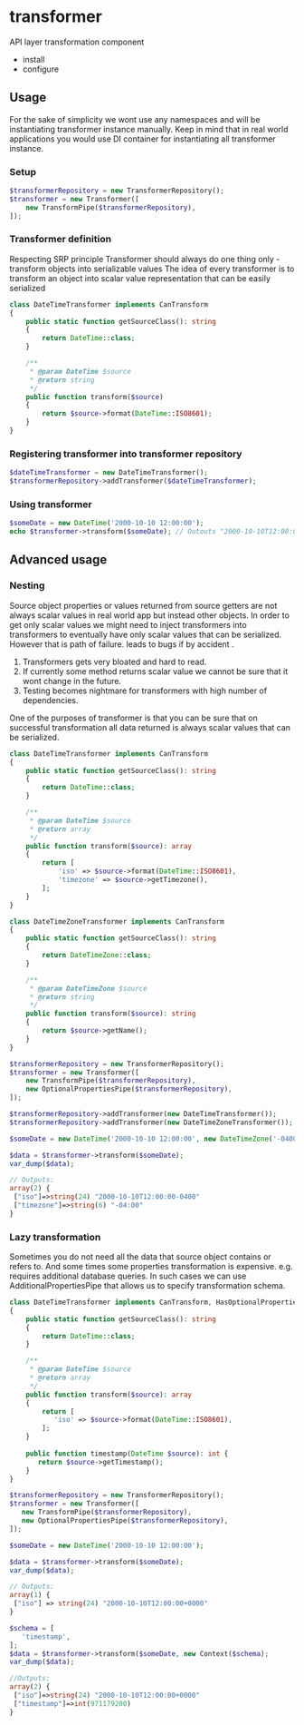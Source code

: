 # transformer
API layer transformation component

* install
* configure

## Usage
For the sake of simplicity we wont use any namespaces
and will be instantiating transformer instance manually.
Keep in mind that in real world applications 
you would use DI container for instantiating all transformer instance.

### Setup

```php
$transformerRepository = new TransformerRepository();
$transformer = new Transformer([
    new TransformPipe($transformerRepository),
]);
```

### Transformer definition 
Respecting SRP principle Transformer should always do one thing only - transform objects into serializable values
The idea of every transformer is to transform an object into scalar value representation 
that can be easily serialized

```php
class DateTimeTransformer implements CanTransform
{
    public static function getSourceClass(): string
    {
        return DateTime::class;
    }

    /**
     * @param DateTime $source
     * @return string
     */
    public function transform($source)
    {
        return $source->format(DateTime::ISO8601);
    }
}
```

### Registering transformer into transformer repository

```php
$dateTimeTransformer = new DateTimeTransformer();
$transformerRepository->addTransformer($dateTimeTransformer);
```

### Using transformer
```php
$someDate = new DateTime('2000-10-10 12:00:00');
echo $transformer->transform($someDate); // Outouts "2000-10-10T12:00:00+0000"
```

## Advanced usage

### Nesting
Source object properties or values returned from source getters are not always scalar values 
in real world app but instead other objects.
In order to get only scalar values we might need to inject transformers into transformers 
to eventually have only scalar values that can be serialized.
However that is path of failure. leads to bugs if by accident .
1) Transformers gets very bloated and hard to read.
2) If currently some method returns scalar value we cannot be sure that it wont change in the future.
3) Testing becomes nightmare for transformers with high number of dependencies.

One of the purposes of transformer is that you can be sure that on successful transformation
all data returned is always scalar values that can be serialized.

 ```php
 class DateTimeTransformer implements CanTransform
 {
     public static function getSourceClass(): string
     {
         return DateTime::class;
     }
 
     /**
      * @param DateTime $source
      * @return array
      */
     public function transform($source): array
     {
         return [
             'iso' => $source->format(DateTime::ISO8601),
             'timezone' => $source->getTimezone(),
         ];
     }
 }
 
 class DateTimeZoneTransformer implements CanTransform
 {
     public static function getSourceClass(): string
     {
         return DateTimeZone::class;
     }
 
     /**
      * @param DateTimeZone $source
      * @return string
      */
     public function transform($source): string
     {
         return $source->getName();
     }
 }
 
 $transformerRepository = new TransformerRepository();
 $transformer = new Transformer([
     new TransformPipe($transformerRepository),
     new OptionalPropertiesPipe($transformerRepository),
 ]);
 
 $transformerRepository->addTransformer(new DateTimeTransformer());
 $transformerRepository->addTransformer(new DateTimeZoneTransformer());
 
 $someDate = new DateTime('2000-10-10 12:00:00', new DateTimeZone('-0400'));
 
 $data = $transformer->transform($someDate);
 var_dump($data);

// Outputs:
array(2) {
  ["iso"]=>string(24) "2000-10-10T12:00:00-0400"
  ["timezone"]=>string(6) "-04:00"
}
```

### Lazy transformation

Sometimes you do not need all the data that source object contains or refers to.
And some times some properties transformation is expensive.
e.g. requires additional database queries.
In such cases we can use AdditionalPropertiesPipe that allows us to specify transformation schema.

 ```php
 class DateTimeTransformer implements CanTransform, HasOptionalProperties
 {
     public static function getSourceClass(): string
     {
         return DateTime::class;
     }
 
     /**
      * @param DateTime $source
      * @return array
      */
     public function transform($source): array
     {
         return [
            'iso' => $source->format(DateTime::ISO8601),
         ];
     }
     
     public function timestamp(DateTime $source): int {
        return $source->getTimestamp();
     }
 }
 
$transformerRepository = new TransformerRepository();
$transformer = new Transformer([
    new TransformPipe($transformerRepository),
    new OptionalPropertiesPipe($transformerRepository),
]);

$someDate = new DateTime('2000-10-10 12:00:00');

$data = $transformer->transform($someDate);
var_dump($data);

// Outputs:
array(1) {
  ["iso"] => string(24) "2000-10-10T12:00:00+0000"
}

$schema = [
    'timestamp',
];
$data = $transformer->transform($someDate, new Context($schema);
var_dump($data);

//Outputs:
array(2) {
  ["iso"]=>string(24) "2000-10-10T12:00:00+0000"
  ["timestamp"]=>int(971179200)
}

 ```
